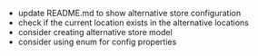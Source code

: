 - update README.md to show alternative store configuration
- check if the current location exists in the alternative locations
- consider creating alternative store model
- consider using enum for config properties

